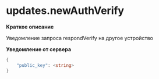 # updates.newAuthVerify

**Краткое описание**

Уведомление запроса respondVerify на другое устройство


**Уведомление от сервера**
```c#
{
    "public_key": <string>
}
```